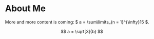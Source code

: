 # About Me

More and more content is coming: $ a = \sum\limits_{n = 1}^{\infty}15 $.

$$
a = \sqrt[3]{b}
$$